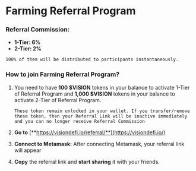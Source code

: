 # Farming Referral Program

### Referral Commission:

* **1-Tier: 6%**
* **2-Tier: 2%**

`100% of them will be distributed to participants instantaneously.`

### How to join **Farming Referral Program?**

1. You need to have **100 $VISION** tokens in your balance to activate 1-Tier of Referral Program and **1,000 $VISION** tokens in your balance to activate 2-Tier of Referral Program.

   `These token remain unlocked in your wallet. If you transfer/remove these token, then your Referral Link will be inactive immediately and you can no longer receive Referral Commission`

2. **Go to** [**https://visiondefi.io/referral/**](https://visiondefi.io/)
3. **Connect to Metamask:** After connecting Metamask, your referral link will appear
4. **Copy** the referral link and **start sharing** it with your friends.


